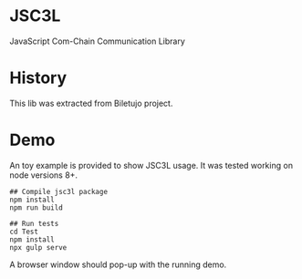 # JSC3L
JavaScript Com-Chain Communication Library

# History
This lib was extracted from Biletujo project.

# Demo

An toy example is provided to show JSC3L usage. It was
tested working on node versions 8+.

    ## Compile jsc3l package
    npm install
    npm run build

    ## Run tests
    cd Test
    npm install
    npx gulp serve

A browser window should pop-up with the running demo.